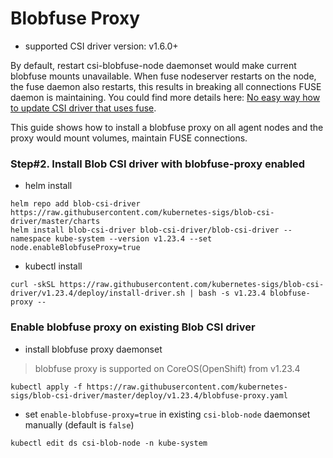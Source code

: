 # Blobfuse Proxy
 - supported CSI driver version: v1.6.0+

By default, restart csi-blobfuse-node daemonset would make current blobfuse mounts unavailable. When fuse nodeserver restarts on the node, the fuse daemon also restarts, this results in breaking all connections FUSE daemon is maintaining. You could find more details here: [No easy way how to update CSI driver that uses fuse](https://github.com/kubernetes/kubernetes/issues/70013).

This guide shows how to install a blobfuse proxy on all agent nodes and the proxy would mount volumes, maintain FUSE connections.

### Step#2. Install Blob CSI driver with blobfuse-proxy enabled
 - helm install
```console
helm repo add blob-csi-driver https://raw.githubusercontent.com/kubernetes-sigs/blob-csi-driver/master/charts
helm install blob-csi-driver blob-csi-driver/blob-csi-driver --namespace kube-system --version v1.23.4 --set node.enableBlobfuseProxy=true
```

 - kubectl install
```console
curl -skSL https://raw.githubusercontent.com/kubernetes-sigs/blob-csi-driver/v1.23.4/deploy/install-driver.sh | bash -s v1.23.4 blobfuse-proxy --
```

### Enable blobfuse proxy on existing Blob CSI driver
 - install blobfuse proxy daemonset
> blobfuse proxy is supported on CoreOS(OpenShift) from v1.23.4
```console
kubectl apply -f https://raw.githubusercontent.com/kubernetes-sigs/blob-csi-driver/master/deploy/v1.23.4/blobfuse-proxy.yaml
```
 - set `enable-blobfuse-proxy=true` in existing `csi-blob-node` daemonset manually (default is `false`)
```console
kubectl edit ds csi-blob-node -n kube-system
```
